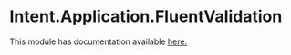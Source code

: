 # Intent.Application.FluentValidation

This module has documentation available [here.](https://docs.intentarchitect.com/articles/modules-dotnet/intent-application-fluentvalidation/intent-application-fluentvalidation.html)
